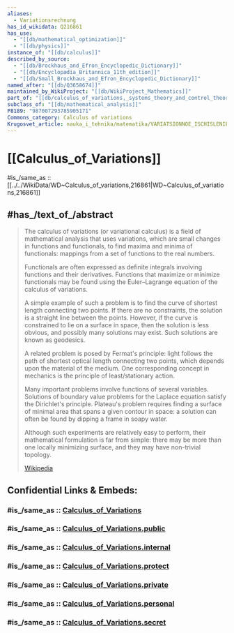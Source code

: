```yaml
---
aliases:
  - Variationsrechnung
has_id_wikidata: Q216861
has_use:
  - "[[db/mathematical_optimization]]"
  - "[[db/physics]]"
instance_of: "[[db/calculus]]"
described_by_source:
  - "[[db/Brockhaus_and_Efron_Encyclopedic_Dictionary]]"
  - "[[db/Encyclopædia_Britannica_11th_edition]]"
  - "[[db/Small_Brockhaus_and_Efron_Encyclopedic_Dictionary]]"
named_after: "[[db/Q3658674]]"
maintained_by_WikiProject: "[[db/WikiProject_Mathematics]]"
part_of: "[[db/calculus_of_variations,_systems_theory_and_control_theory]]"
subclass_of: "[[db/mathematical_analysis]]"
P8189: "987007293785905171"
Commons_category: Calculus of variations
Krugosvet_article: nauka_i_tehnika/matematika/VARIATSIONNOE_ISCHISLENIE.html
---
```


# [[Calculus_of_Variations]] 

#is_/same_as :: [[../../WikiData/WD~Calculus_of_variations,216861|WD~Calculus_of_variations,216861]] 

## #has_/text_of_/abstract 

> The calculus of variations (or variational calculus) is a field of mathematical analysis 
> that uses variations, which are small changes in functions and functionals, 
> to find maxima and minima of functionals: 
> mappings from a set of functions to the real numbers. 
> 
> Functionals are often expressed as definite integrals involving functions and their derivatives. 
> Functions that maximize or minimize functionals may be found 
> using the Euler–Lagrange equation of the calculus of variations.
>
> A simple example of such a problem is to find the curve of shortest length connecting two points. 
> If there are no constraints, the solution is a straight line between the points. 
> However, if the curve is constrained to lie on a surface in space, 
> then the solution is less obvious, and possibly many solutions may exist. 
> Such solutions are known as geodesics. 
> 
> A related problem is posed by Fermat's principle: 
> light follows the path of shortest optical length connecting two points, 
> which depends upon the material of the medium. 
> One corresponding concept in mechanics is the principle of least/stationary action.
>
> Many important problems involve functions of several variables. 
> Solutions of boundary value problems for the Laplace equation satisfy the Dirichlet's principle. 
> Plateau's problem requires finding a surface of minimal area 
> that spans a given contour in space: 
> a solution can often be found by dipping a frame in soapy water. 
> 
> Although such experiments are relatively easy to perform, 
> their mathematical formulation is far from simple: 
> there may be more than one locally minimizing surface, 
> and they may have non-trivial topology.
>
> [Wikipedia](https://en.wikipedia.org/wiki/Calculus%20of%20variations) 


## Confidential Links & Embeds: 

### #is_/same_as :: [Calculus_of_Variations](/_Standards/Mathematics/Calculus/Calculus_of_Variations.md) 

### #is_/same_as :: [Calculus_of_Variations.public](/_public/Mathematics/Calculus/Calculus_of_Variations.public.md) 

### #is_/same_as :: [Calculus_of_Variations.internal](/_internal/Mathematics/Calculus/Calculus_of_Variations.internal.md) 

### #is_/same_as :: [Calculus_of_Variations.protect](/_protect/Mathematics/Calculus/Calculus_of_Variations.protect.md) 

### #is_/same_as :: [Calculus_of_Variations.private](/_private/Mathematics/Calculus/Calculus_of_Variations.private.md) 

### #is_/same_as :: [Calculus_of_Variations.personal](/_personal/Mathematics/Calculus/Calculus_of_Variations.personal.md) 

### #is_/same_as :: [Calculus_of_Variations.secret](/_secret/Mathematics/Calculus/Calculus_of_Variations.secret.md)

